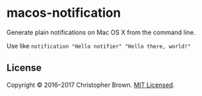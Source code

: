 # macos-notification

Generate plain notifications on Mac OS X from the command line.

Use like `notification "Hello notifier" "Hello there, world!"`


## License

Copyright © 2016–2017 Christopher Brown.
[MIT Licensed](https://chbrown.github.io/licenses/MIT/#2016-2017).
